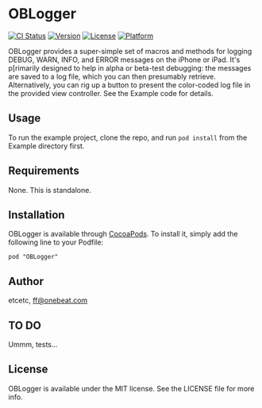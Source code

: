 # OBLogger

[![CI Status](http://img.shields.io/travis/etcetc/OBLogger.svg?style=flat)](https://travis-ci.org/etcetc/OBLogger)
[![Version](https://img.shields.io/cocoapods/v/OBLogger.svg?style=flat)](http://cocoadocs.org/docsets/OBLogger)
[![License](https://img.shields.io/cocoapods/l/OBLogger.svg?style=flat)](http://cocoadocs.org/docsets/OBLogger)
[![Platform](https://img.shields.io/cocoapods/p/OBLogger.svg?style=flat)](http://cocoadocs.org/docsets/OBLogger)

OBLogger provides a super-simple set of macros and methods for logging DEBUG, WARN, INFO, and ERROR messages on the iPhone or iPad.  It's p[rimarily designed to help in alpha or beta-test debugging: the messages are saved to a log file, which you can then presumably retrieve.  Alternatively, you can rig up a button to present the color-coded log file in the provided view controller.  See the Example code for details.

## Usage

To run the example project, clone the repo, and run `pod install` from the Example directory first.

## Requirements

None.  This is standalone.

## Installation

OBLogger is available through [CocoaPods](http://cocoapods.org). To install
it, simply add the following line to your Podfile:

    pod "OBLogger"

## Author

etcetc, ff@onebeat.com

## TO DO

Ummm, tests...

## License

OBLogger is available under the MIT license. See the LICENSE file for more info.

